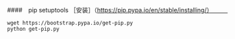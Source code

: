 
####　pip  setuptools
［安装］（https://pip.pypa.io/en/stable/installing/）　　　
```
wget https://bootstrap.pypa.io/get-pip.py
python get-pip.py
```
